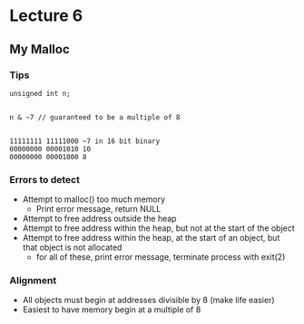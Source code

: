 # Lecture 6
## My Malloc

### Tips
```
unsigned int n;


n & ~7 // guaranteed to be a multiple of 8


11111111 11111000 ~7 in 16 bit binary
00000000 00001010 10
00000000 00001000 8
```

### Errors to detect
- Attempt to malloc() too much memory
    - Print error message, return NULL
- Attempt to free address outside the heap
- Attempt to free address within the heap, but not at the start of the object
- Attempt to free address within the heap, at the start of an object, but that object is not allocated
    - for all of these, print error message, terminate process with exit(2)


### Alignment
- All objects must begin at addresses divisible by 8 (make life easier)
- Easiest to have memory begin at a multiple of 8